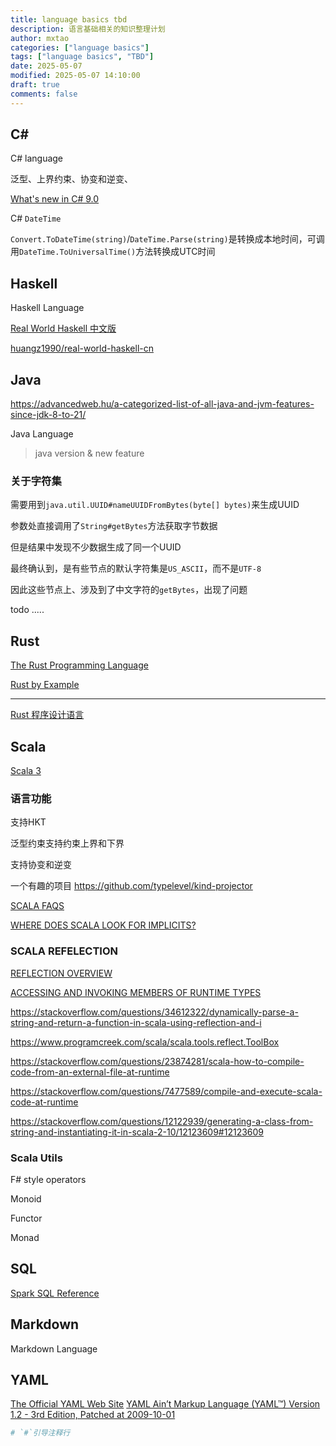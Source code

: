 ```yaml
---
title: language basics tbd
description: 语言基础相关的知识整理计划
author: mxtao
categories: ["language basics"]
tags: ["language basics", "TBD"]
date: 2025-05-07
modified: 2025-05-07 14:10:00
draft: true
comments: false
---
```


## C#

C# language

泛型、上界约束、协变和逆变、

[What's new in C# 9.0](https://docs.microsoft.com/en-us/dotnet/csharp/whats-new/csharp-9)

C# `DateTime`

`Convert.ToDateTime(string)`/`DateTime.Parse(string)`是转换成本地时间，可调用`DateTime.ToUniversalTime()`方法转换成UTC时间

## Haskell

Haskell Language

[Real World Haskell 中文版](http://cnhaskell.com/index.html)

[huangz1990/real-world-haskell-cn](https://github.com/huangz1990/real-world-haskell-cn)

## Java

https://advancedweb.hu/a-categorized-list-of-all-java-and-jvm-features-since-jdk-8-to-21/

Java Language

> java version & new feature


### 关于字符集

需要用到`java.util.UUID#nameUUIDFromBytes(byte[] bytes)`来生成UUID

参数处直接调用了`String#getBytes`方法获取字节数据

但是结果中发现不少数据生成了同一个UUID

最终确认到，是有些节点的默认字符集是`US_ASCII`，而不是`UTF-8`

因此这些节点上、涉及到了中文字符的`getBytes`，出现了问题

todo .....


## Rust

[The Rust Programming Language](https://doc.rust-lang.org/book/)

[Rust by Example](https://doc.rust-lang.org/stable/rust-by-example/)

--- 

[Rust 程序设计语言](https://kaisery.github.io/trpl-zh-cn/)

## Scala

[Scala 3](https://dotty.epfl.ch/docs/reference/overview.html)

### 语言功能

支持HKT

泛型约束支持约束上界和下界

支持协变和逆变

一个有趣的项目  https://github.com/typelevel/kind-projector

[SCALA FAQS](https://docs.scala-lang.org/tutorials/FAQ/index.html)

[WHERE DOES SCALA LOOK FOR IMPLICITS?](https://docs.scala-lang.org/tutorials/FAQ/finding-implicits.html)

### SCALA REFELECTION

[REFLECTION OVERVIEW](https://docs.scala-lang.org/overviews/reflection/overview.html)

[ACCESSING AND INVOKING MEMBERS OF RUNTIME TYPES](https://docs.scala-lang.org/overviews/reflection/overview.html#accessing-and-invoking-members-of-runtime-types)

https://stackoverflow.com/questions/34612322/dynamically-parse-a-string-and-return-a-function-in-scala-using-reflection-and-i

https://www.programcreek.com/scala/scala.tools.reflect.ToolBox

https://stackoverflow.com/questions/23874281/scala-how-to-compile-code-from-an-external-file-at-runtime

https://stackoverflow.com/questions/7477589/compile-and-execute-scala-code-at-runtime

https://stackoverflow.com/questions/12122939/generating-a-class-from-string-and-instantiating-it-in-scala-2-10/12123609#12123609

### Scala Utils

F# style operators 

Monoid

Functor

Monad

## SQL

<!-- to be fixed -->

[Spark SQL Reference](http://spark.apache.org/docs/latest/sql-ref.html)

## Markdown

Markdown Language

## YAML

[The Official YAML Web Site](https://yaml.org/)
[YAML Ain’t Markup Language (YAML™) Version 1.2 - 3rd Edition, Patched at 2009-10-01](https://yaml.org/spec/1.2/spec.html)

```yaml
# `#`引导注释行
```
